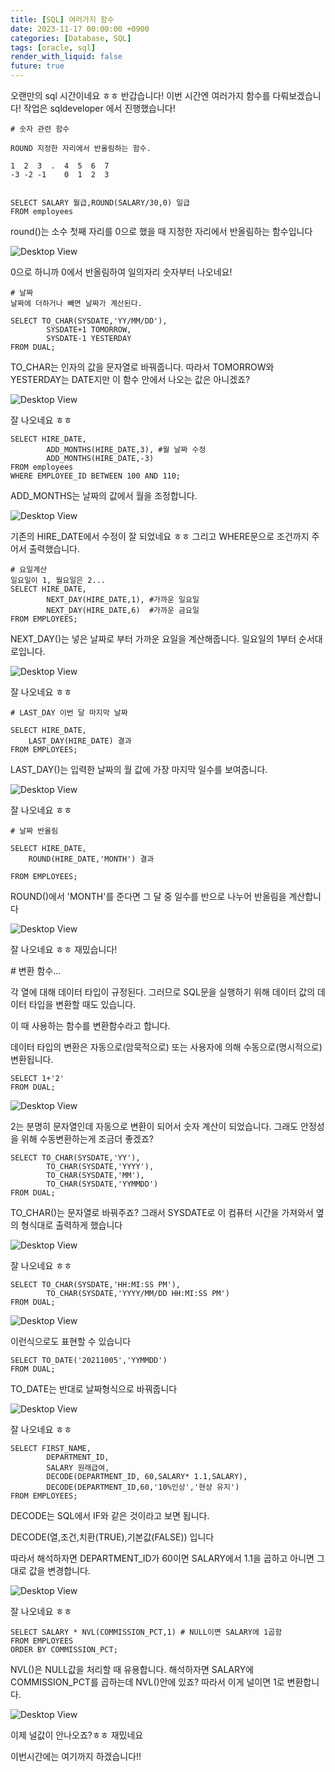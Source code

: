 ```yaml
---
title: [SQL] 여러가지 함수
date: 2023-11-17 00:00:00 +0900
categories: [Database, SQL]
tags: [oracle, sql]
render_with_liquid: false
future: true
---
```


오랜만의 sql 시간이네요 ㅎㅎ 반갑습니다! 이번 시간엔 여러가지 함수를 다뤄보겠습니다! 작업은 sqldeveloper 에서 진행했습니다!

```
# 숫자 관련 함수

ROUND 지정한 자리에서 반올림하는 함수.

1  2  3  .  4  5  6  7
-3 -2 -1    0  1  2  3


SELECT SALARY 월급,ROUND(SALARY/30,0) 일급 
FROM employees
```

round()는 소수 첫째 자리를 0으로 했을 때 지정한 자리에서 반올림하는 함수입니다

![Desktop View](/assets/img/Database/SQL/Functions/1.png)

0으로 하니까 0에서 반올림하여 일의자리 숫자부터 나오네요!

```
# 날짜
날짜에 더하거나 빼면 날짜가 계산된다.

SELECT TO_CHAR(SYSDATE,'YY/MM/DD'),
        SYSDATE+1 TOMORROW,
        SYSDATE-1 YESTERDAY
FROM DUAL;
```

TO\_CHAR는 인자의 값을 문자열로 바꿔줍니다. 따라서 TOMORROW와 YESTERDAY는 DATE지만 이 함수 안에서 나오는 값은 아니겠죠?

![Desktop View](/assets/img/Database/SQL/Functions/2.png)

잘 나오네요 ㅎㅎ

```
SELECT HIRE_DATE,
        ADD_MONTHS(HIRE_DATE,3), #월 날짜 수정
        ADD_MONTHS(HIRE_DATE,-3)
FROM employees
WHERE EMPLOYEE_ID BETWEEN 100 AND 110;
```

ADD\_MONTHS는 날짜의 값에서 월을 조정합니다.

![Desktop View](/assets/img/Database/SQL/Functions/3.png)

기존의 HIRE\_DATE에서 수정이 잘 되었네요 ㅎㅎ 그리고 WHERE문으로 조건까지 주어서 출력했습니다.

```
# 요일계산
일요일이 1, 월요일은 2...
SELECT HIRE_DATE,
        NEXT_DAY(HIRE_DATE,1), #가까운 일요일
        NEXT_DAY(HIRE_DATE,6)  #가까운 금요일
FROM EMPLOYEES;
```

NEXT\_DAY()는 넣은 날짜로 부터 가까운 요일을 계산해줍니다. 일요일의 1부터 순서대로입니다.

![Desktop View](/assets/img/Database/SQL/Functions/4.png)

잘 나오네요 ㅎㅎ

```
# LAST_DAY 이번 달 마지막 날짜

SELECT HIRE_DATE,
    LAST_DAY(HIRE_DATE) 결과
FROM EMPLOYEES;
```

LAST\_DAY()는 입력한 날짜의 월 값에 가장 마지막 일수를 보여줍니다.

![Desktop View](/assets/img/Database/SQL/Functions/5.png)

잘 나오네요 ㅎㅎ

```
# 날짜 반올림

SELECT HIRE_DATE,
    ROUND(HIRE_DATE,'MONTH') 결과

FROM EMPLOYEES;
```

ROUND()에서 'MONTH'를 준다면 그 달 중 일수를 반으로 나누어 반올림을 계산합니다

![Desktop View](/assets/img/Database/SQL/Functions/6.png)

잘 나오네요 ㅎㅎ 재밌습니다!

\# 변환 함수...

각 열에 대해 데이터 타입이 규정된다. 그러므로 SQL문을 실행하기 위해 데이터 값의 데이터 타입을 변환할 때도 있습니다.

이 때 사용하는 함수를 변환함수라고 합니다.

데이터 타입의 변환은 자동으로(암묵적으로) 또는 사용자에 의해 수동으로(명시적으로)변환됩니다.

```
SELECT 1+'2'
FROM DUAL;
```

![Desktop View](/assets/img/Database/SQL/Functions/7.png)

2는 분명히 문자열인데 자동으로 변환이 되어서 숫자 계산이 되었습니다. 그래도 안정성을 위해 수동변환하는게 조금더 좋겠죠?

```
SELECT TO_CHAR(SYSDATE,'YY'),
        TO_CHAR(SYSDATE,'YYYY'),
        TO_CHAR(SYSDATE,'MM'),
        TO_CHAR(SYSDATE,'YYMMDD')
FROM DUAL;
```

TO\_CHAR()는 문자열로 바꿔주죠? 그래서 SYSDATE로 이 컴퓨터 시간을 가져와서 옆의 형식대로 출력하게 했습니다

![Desktop View](/assets/img/Database/SQL/Functions/8.png)

잘 나오네요 ㅎㅎ

```
SELECT TO_CHAR(SYSDATE,'HH:MI:SS PM'),
        TO_CHAR(SYSDATE,'YYYY/MM/DD HH:MI:SS PM')
FROM DUAL;
```

![Desktop View](/assets/img/Database/SQL/Functions/9.png)

이런식으로도 표현할 수 있습니다

```
SELECT TO_DATE('20211005','YYMMDD')
FROM DUAL;
```

TO\_DATE는 반대로 날짜형식으로 바꿔줍니다

![Desktop View](/assets/img/Database/SQL/Functions/10.png)

잘 나오네요 ㅎㅎ

```
SELECT FIRST_NAME,
        DEPARTMENT_ID,
        SALARY 원래급여,
        DECODE(DEPARTMENT_ID, 60,SALARY* 1.1,SALARY),
        DECODE(DEPARTMENT_ID,60,'10%인상','현상 유지')
FROM EMPLOYEES;
```

DECODE는 SQL에서 IF와 같은 것이라고 보면 됩니다.

DECODE(열,조건,치환(TRUE),기본값(FALSE)) 입니다

따라서 해석하자면 DEPARTMENT\_ID가 60이면 SALARY에서 1.1을 곱하고 아니면 그대로 값을 변경합니다.

![Desktop View](/assets/img/Database/SQL/Functions/11.png)

잘 나오네요 ㅎㅎ

```
SELECT SALARY * NVL(COMMISSION_PCT,1) # NULL이면 SALARY에 1곱함
FROM EMPLOYEES
ORDER BY COMMISSION_PCT;
```

NVL()은 NULL값을 처리할 때 유용합니다. 해석하자면 SALARY에 COMMISSION\_PCT를 곱하는데 NVL()안에 있죠? 따라서 이게 널이면 1로 변환합니다.

![Desktop View](/assets/img/Database/SQL/Functions/12.png)

이제 널값이 안나오죠?ㅎㅎ 재밌네요

이번시간에는 여기까지 하겠습니다!!